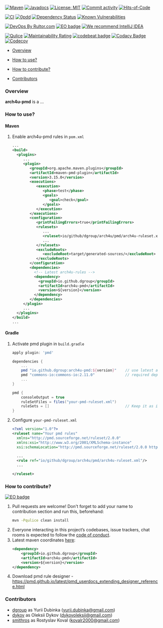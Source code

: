 [![Maven](https://img.shields.io/maven-central/v/io.github.dgroup/arch4u-pmd.svg)](https://mvnrepository.com/artifact/io.github.dgroup/arch4u-pmd)
[![Javadocs](http://www.javadoc.io/badge/io.github.dgroup/arch4u-pmd.svg)](http://www.javadoc.io/doc/io.github.dgroup/arch4u-pmd)
[![License: MIT](https://img.shields.io/github/license/mashape/apistatus.svg)](./license.txt)
[![Commit activity](https://img.shields.io/github/commit-activity/y/dgroup/arch4u-pmd.svg?style=flat-square)](https://github.com/dgroup/arch4u-pmd/graphs/commit-activity)
[![Hits-of-Code](https://hitsofcode.com/github/dgroup/arch4u-pmd)](https://hitsofcode.com/view/github/dgroup/arch4u-pmd)

[![CI](https://github.com/dgroup/arch4u-pmd/actions/workflows/build.yml/badge.svg)](https://github.com/dgroup/arch4u-pmd/actions/workflows/build.yml)
[![0pdd](http://www.0pdd.com/svg?name=dgroup/arch4u-pmd)](http://www.0pdd.com/p?name=dgroup/arch4u-pmd)
[![Dependency Status](https://requires.io/github/dgroup/arch4u-pmd/requirements.svg?branch=master)](https://requires.io/github/dgroup/arch4u-pmd/requirements/?branch=master)
[![Known Vulnerabilities](https://snyk.io/test/github/dgroup/arch4u-pmd/badge.svg)](https://app.snyk.io/org/dgroup/project/c8b51bb3-7683-41c8-9a4e-b32a6f9069b6)

[![DevOps By Rultor.com](http://www.rultor.com/b/dgroup/arch4u-pmd)](http://www.rultor.com/p/dgroup/arch4u-pmd)
[![EO badge](http://www.elegantobjects.org/badge.svg)](http://www.elegantobjects.org/#principles)
[![We recommend IntelliJ IDEA](http://www.elegantobjects.org/intellij-idea.svg)](https://www.jetbrains.com/idea/)

[![Qulice](https://img.shields.io/badge/qulice-passed-blue.svg)](http://www.qulice.com/)
[![Maintainability Rating](https://sonarcloud.io/api/project_badges/measure?project=dgroup_arch4u-pmd&metric=sqale_rating)](https://sonarcloud.io/summary/new_code?id=dgroup_arch4u-pmd)
[![codebeat badge](https://codebeat.co/badges/07852d4a-459c-4775-949d-833e3eeebcfe)](https://codebeat.co/projects/github-com-dgroup-arch4u-pmd-master)
[![Codacy Badge](https://app.codacy.com/project/badge/Grade/53d3d211de354b45a06aaa82dcf432b5)](https://www.codacy.com/gh/dgroup/arch4u-pmd/dashboard?utm_source=github.com&amp;utm_medium=referral&amp;utm_content=dgroup/arch4u-pmd&amp;utm_campaign=Badge_Grade)
[![Codecov](https://codecov.io/gh/dgroup/arch4u-pmd/branch/master/graph/badge.svg)](https://codecov.io/gh/dgroup/arch4u-pmd)

*   [Overview](#overview)

*   [How to use?](#how-to-use)

*   [How to contribute?](#how-to-contribute)

*   [Contributors](#contributors)

### Overview

**arch4u-pmd** is a ...

### How to use?
#### Maven
1. Enable arch4u-pmd rules in `pom.xml`
    ```xml
    ...
    <build>
      <plugins>
         ...
         <plugin>
            <groupId>org.apache.maven.plugins</groupId>
            <artifactId>maven-pmd-plugin</artifactId>
            <version>3.15.0</version>
            <executions>
               <execution>
                  <phase>test</phase>
                  <goals>
                     <goal>check</goal>
                  </goals>
               </execution>
            </executions>
            <configuration>
               <printFailingErrors>true</printFailingErrors>
               <rulesets>
                  ...
                  <ruleset>io/github/dgroup/arch4u/pmd/arch4u-ruleset.xml</ruleset>
                  ... 
               </rulesets>
               <excludeRoots>
                  <excludeRoot>target/generated-sources/</excludeRoot>
               </excludeRoots>
            </configuration>
            <dependencies>
              <!-- Latest arch4u-rules -->
              <dependency>
                <groupId>io.github.dgroup</groupId>
                <artifactId>arch4u-pmd</artifactId>
                <version>${version}</version>
              </dependency>
            </dependencies>
         </plugin>
         ...
      </plugins>
    </build>
    ...
    ```
#### Gradle
1. Activate pmd plugin in `build.gradle`
    ```groovy
    apply plugin: 'pmd'
    
    dependencies {
        ...
        pmd "io.github.dgroup:arch4u-pmd:${version}"    // use latest arch4u-pmd rules version
        pmd "commons-io:commons-io:2.11.0"              // required dependency by pmd engine
        ...
    }
    
    pmd {
        consoleOutput = true
        ruleSetFiles = files("your-pmd-ruleset.xml")
        ruleSets = []                                   // Keep it as is, workaround for pmd
    }
    ```
2. Configure `your-pmd-ruleset.xml`
   ```xml
   <?xml version="1.0"?>
   <ruleset name="Your pmd rules"
     xmlns="http://pmd.sourceforge.net/ruleset/2.0.0"
     xmlns:xsi="http://www.w3.org/2001/XMLSchema-instance"
     xsi:schemaLocation="http://pmd.sourceforge.net/ruleset/2.0.0 https://pmd.sourceforge.io/ruleset_2_0_0.xsd">
    
     ...
     <rule ref="io/github/dgroup/arch4u/pmd/arch4u-ruleset.xml"/>
     ...

   </ruleset>
   ```

### How to contribute?

[![EO badge](http://www.elegantobjects.org/badge.svg)](http://www.elegantobjects.org/#principles)

1. Pull requests are welcome! Don't forget to add your name to contribution section and run this,
   beforehand:
    ```bash
    mvn -Pqulice clean install
    ```
2. Everyone interacting in this project’s codebases, issue trackers, chat rooms is expected to
   follow the [code of conduct](.github/code_of_conduct.md).
3. Latest maven coordinates [here](https://github.com/dgroup/arch4u-pmd/releases):
    ```xml
    <dependency>
        <groupId>io.github.dgroup</groupId>
        <artifactId>arch4u-pmd</artifactId>
        <version>${version}</version>
    </dependency>
    ```
4. Download pmd rule designer - https://pmd.github.io/latest/pmd_userdocs_extending_designer_reference.html

### Contributors

*   [dgroup](https://github.com/dgroup) as Yurii Dubinka (<yurii.dubinka@gmail.com>)
*   [dykov](https://github.com/dykov) as Oleksii Dykov (<dykovoleksii@gmail.com>)
*   [smithros](https://github.com/smithros) as Rostyslav Koval (<kovalr2000@gmail.com>)
